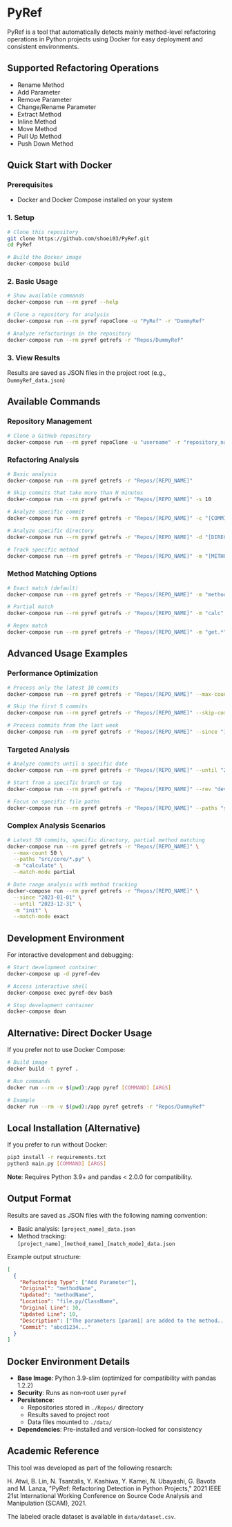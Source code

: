 # PyRef

PyRef is a tool that automatically detects mainly method-level refactoring operations in Python projects using Docker for easy deployment and consistent environments.

## Supported Refactoring Operations

- Rename Method
- Add Parameter
- Remove Parameter
- Change/Rename Parameter
- Extract Method
- Inline Method
- Move Method
- Pull Up Method
- Push Down Method

## Quick Start with Docker

### Prerequisites

- Docker and Docker Compose installed on your system

### 1. Setup

```sh
# Clone this repository
git clone https://github.com/shoei03/PyRef.git
cd PyRef

# Build the Docker image
docker-compose build
```

### 2. Basic Usage

```sh
# Show available commands
docker-compose run --rm pyref --help

# Clone a repository for analysis
docker-compose run --rm pyref repoClone -u "PyRef" -r "DummyRef"

# Analyze refactorings in the repository
docker-compose run --rm pyref getrefs -r "Repos/DummyRef"
```

### 3. View Results

Results are saved as JSON files in the project root (e.g., `DummyRef_data.json`)

## Available Commands

### Repository Management

```sh
# Clone a GitHub repository
docker-compose run --rm pyref repoClone -u "username" -r "repository_name"
```

### Refactoring Analysis

```sh
# Basic analysis
docker-compose run --rm pyref getrefs -r "Repos/[REPO_NAME]"

# Skip commits that take more than N minutes
docker-compose run --rm pyref getrefs -r "Repos/[REPO_NAME]" -s 10

# Analyze specific commit
docker-compose run --rm pyref getrefs -r "Repos/[REPO_NAME]" -c "[COMMIT_HASH]"

# Analyze specific directory
docker-compose run --rm pyref getrefs -r "Repos/[REPO_NAME]" -d "[DIRECTORY_PATH]"

# Track specific method
docker-compose run --rm pyref getrefs -r "Repos/[REPO_NAME]" -m "[METHOD_NAME]"
```

### Method Matching Options

```sh
# Exact match (default)
docker-compose run --rm pyref getrefs -r "Repos/[REPO_NAME]" -m "methodName" --match-mode exact

# Partial match
docker-compose run --rm pyref getrefs -r "Repos/[REPO_NAME]" -m "calc" --match-mode partial

# Regex match
docker-compose run --rm pyref getrefs -r "Repos/[REPO_NAME]" -m "get.*" --match-mode regex
```

## Advanced Usage Examples

### Performance Optimization

```sh
# Process only the latest 10 commits
docker-compose run --rm pyref getrefs -r "Repos/[REPO_NAME]" --max-count 10

# Skip the first 5 commits
docker-compose run --rm pyref getrefs -r "Repos/[REPO_NAME]" --skip-commits 5

# Process commits from the last week
docker-compose run --rm pyref getrefs -r "Repos/[REPO_NAME]" --since "1 week ago"
```

### Targeted Analysis

```sh
# Analyze commits until a specific date
docker-compose run --rm pyref getrefs -r "Repos/[REPO_NAME]" --until "2023-12-31"

# Start from a specific branch or tag
docker-compose run --rm pyref getrefs -r "Repos/[REPO_NAME]" --rev "develop"

# Focus on specific file paths
docker-compose run --rm pyref getrefs -r "Repos/[REPO_NAME]" --paths "src/*.py" "tests/*.py"
```

### Complex Analysis Scenarios

```sh
# Latest 50 commits, specific directory, partial method matching
docker-compose run --rm pyref getrefs -r "Repos/[REPO_NAME]" \
  --max-count 50 \
  --paths "src/core/*.py" \
  -m "calculate" \
  --match-mode partial

# Date range analysis with method tracking
docker-compose run --rm pyref getrefs -r "Repos/[REPO_NAME]" \
  --since "2023-01-01" \
  --until "2023-12-31" \
  -m "init" \
  --match-mode exact
```

## Development Environment

For interactive development and debugging:

```sh
# Start development container
docker-compose up -d pyref-dev

# Access interactive shell
docker-compose exec pyref-dev bash

# Stop development container
docker-compose down
```

## Alternative: Direct Docker Usage

If you prefer not to use Docker Compose:

```sh
# Build image
docker build -t pyref .

# Run commands
docker run --rm -v $(pwd):/app pyref [COMMAND] [ARGS]

# Example
docker run --rm -v $(pwd):/app pyref getrefs -r "Repos/DummyRef"
```

## Local Installation (Alternative)

If you prefer to run without Docker:

```sh
pip3 install -r requirements.txt
python3 main.py [COMMAND] [ARGS]
```

**Note**: Requires Python 3.9+ and pandas < 2.0.0 for compatibility.

## Output Format

Results are saved as JSON files with the following naming convention:

- Basic analysis: `[project_name]_data.json`
- Method tracking: `[project_name]_[method_name]_[match_mode]_data.json`

Example output structure:

```json
[
  {
    "Refactoring Type": ["Add Parameter"],
    "Original": "methodName",
    "Updated": "methodName",
    "Location": "file.py/ClassName",
    "Original Line": 10,
    "Updated Line": 10,
    "Description": ["The parameters [param1] are added to the method..."],
    "Commit": "abcd1234..."
  }
]
```

## Docker Environment Details

- **Base Image**: Python 3.9-slim (optimized for compatibility with pandas 1.2.2)
- **Security**: Runs as non-root user `pyref`
- **Persistence**:
  - Repositories stored in `./Repos/` directory
  - Results saved to project root
  - Data files mounted to `./data/`
- **Dependencies**: Pre-installed and version-locked for consistency

## Academic Reference

This tool was developed as part of the following research:

H. Atwi, B. Lin, N. Tsantalis, Y. Kashiwa, Y. Kamei, N. Ubayashi, G. Bavota and M. Lanza, "PyRef: Refactoring Detection in Python Projects," 2021 IEEE 21st International Working Conference on Source Code Analysis and Manipulation (SCAM), 2021.

The labeled oracle dataset is available in `data/dataset.csv`.
